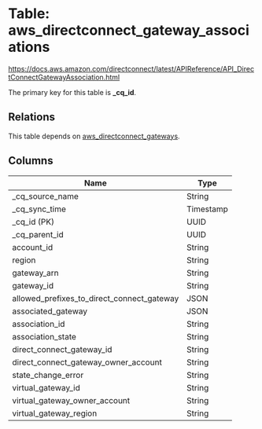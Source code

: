 # Table: aws_directconnect_gateway_associations

https://docs.aws.amazon.com/directconnect/latest/APIReference/API_DirectConnectGatewayAssociation.html

The primary key for this table is **_cq_id**.

## Relations
This table depends on [aws_directconnect_gateways](aws_directconnect_gateways.md).


## Columns
| Name          | Type          |
| ------------- | ------------- |
|_cq_source_name|String|
|_cq_sync_time|Timestamp|
|_cq_id (PK)|UUID|
|_cq_parent_id|UUID|
|account_id|String|
|region|String|
|gateway_arn|String|
|gateway_id|String|
|allowed_prefixes_to_direct_connect_gateway|JSON|
|associated_gateway|JSON|
|association_id|String|
|association_state|String|
|direct_connect_gateway_id|String|
|direct_connect_gateway_owner_account|String|
|state_change_error|String|
|virtual_gateway_id|String|
|virtual_gateway_owner_account|String|
|virtual_gateway_region|String|